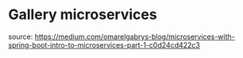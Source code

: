 # Gallery microservices

source: https://medium.com/omarelgabrys-blog/microservices-with-spring-boot-intro-to-microservices-part-1-c0d24cd422c3